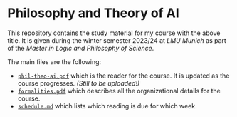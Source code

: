 # Philosophy and Theory of AI

This repository contains the study material for my course with the above title. It is given during the winter semester 2023/24 at *LMU
Munich* as part of the *Master in Logic and Philosophy of Science*.

The main files are the following:
* [`phil-theo-ai.pdf`](phil-theo-ai.pdf) which is the reader for the course. It is updated as the course progresses. *(Still to be uploaded!)*
* [`formalities.pdf`](formalities.pdf) which describes all the organizational details for the course.
* [`schedule.md`](schedule.md) which lists which reading is due for which week.
 
